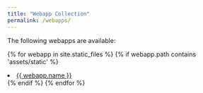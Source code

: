 ```yaml
---
title: "Webapp Collection"
permalink: /webapps/
---
```


The following webapps are available:

{% for webapp in site.static_files %}
{% if webapp.path contains 'assets/static' %}
<li><a href="{{ site.url }}{{ webapp.path }}">{{ webapp.name }}</a></li>
{% endif %}
{% endfor %}

